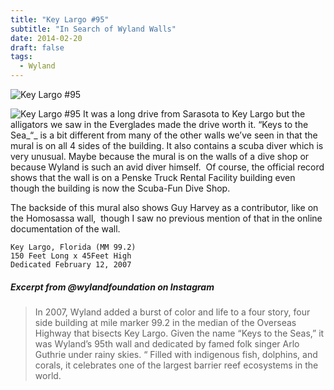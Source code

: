 ```yaml
---
title: "Key Largo #95"
subtitle: "In Search of Wyland Walls"
date: 2014-02-20
draft: false
tags:
  - Wyland
---
```


![Key Largo #95](../images/95a-keylargo.jpg)

![Key Largo #95](../images/95b-keylargo.jpg)
It was a long drive from Sarasota to Key Largo but the alligators we saw in the Everglades made the drive worth it. “Keys to the Sea_“_ is a bit different from many of the other walls we’ve seen in that the mural is on all 4 sides of the building. It also contains a scuba diver which is very unusual. Maybe because the mural is on the walls of a dive shop or because Wyland is such an avid diver himself.  Of course, the official record shows that the wall is on a Penske Truck Rental Facility building even though the building is now the Scuba-Fun Dive Shop.

The backside of this mural also shows Guy Harvey as a contributor, like on the Homosassa wall,  though I saw no previous mention of that in the online documentation of the wall.

```
Key Largo, Florida (MM 99.2)
150 Feet Long x 45Feet High
Dedicated February 12, 2007
```

#####  Excerpt from @wylandfoundation on Instagram

>In 2007, Wyland added a burst of color and life to a four story, four side building at mile marker 99.2 in the median of the Overseas Highway that bisects Key Largo. Given the name “Keys to the Seas,” it was Wyland’s 95th wall and dedicated by famed folk singer Arlo Guthrie under rainy skies. “ Filled with indigenous fish, dolphins, and corals, it celebrates one of the largest barrier reef ecosystems in the world.

